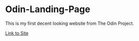 # Odin-Landing-Page
This is my first decent looking website from The Odin Project.

[Link to Site](https://michaelhalaj.github.io/Odin-Landing-Page/)
